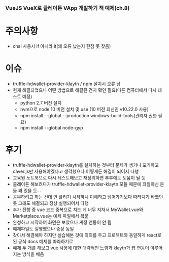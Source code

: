 ### VueJS VueX로 클레이튼 VApp 개발하기 책 예제(ch.8)

# 주의사항
- chai 사용시 if 아니라 it(왜 오류 났는지 한참 못 찾음)

# 이슈
- truffle-hdwallet-provider-klaytn / npm 설치시 오류 남
- 현재 해결되었으나 어떤 방법으로 해결된 건지 확인 필요(다른 컴퓨터에서 다시 테스트 예정)
    - python 2.7 버전 설치
    - nvm으로 node 10 버전 설치 및 use (10 버전 최신인 v10.22.0 사용)
    - npm install --global --production windows-build-tools(관리자 권한 필요)
    - npm install --global node-gyp

# 후기
- truffle-hdwallet-provider-klaytn를 설치하는 것부터 문제가 생기니 포기하고 caver.js만 사용해야겠다고 생각했으나 어떻게든 해결이 되어서 다행
- 교육원 노트북으로 다시 테스트해보고 재정리하면 추후에도 도움이 될 듯
- 클레이튼 해보려다가 truffle-hdwallet-provider-klaytn 모듈 때문에 좌절하신 분들 꽤 있을 듯...
- 공부하려고 하는 건데 안 풀리기 시작하니 이해하고 넘어가기보다 따라치기 바빴던 듯 그래도 해결되고 정상 실행되어서 다행
- 추가 진행 중 vue 코드 중복으로 치는 게 너무 지쳐서 MyWallet.vue와 Marketplace.vue는 예제 파일에서 복붙
- 완성하고 시작하여 화면은 보았으나 계정 연동이 안 됨
- 예제파일도 실행했으나 증상 동일
- 찾아서 해결해야 하지만 실습해본 것에 의의를 두고 프로젝트와 동일하게 react로 된 공식 docs 예제를 따라하기로
- 예제 두 개를 해보고 vue 사용에 대한 대략적인 느낌과 klaytn과 웹 연동이 이루어지는 방식을 배움